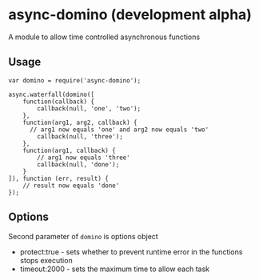 # async-domino (development alpha)

A module to allow time controlled asynchronous functions

## Usage

```
var domino = require('async-domino');

async.waterfall(domino([
    function(callback) {
        callback(null, 'one', 'two');
    },
    function(arg1, arg2, callback) {
      // arg1 now equals 'one' and arg2 now equals 'two'
        callback(null, 'three');
    },
    function(arg1, callback) {
        // arg1 now equals 'three'
        callback(null, 'done');
    }
]), function (err, result) {
    // result now equals 'done'
});
```

## Options

Second parameter of `domino` is options object
- protect:true - sets whether to prevent runtime error in the functions stops execution
- timeout:2000 - sets the maximum time to allow each task